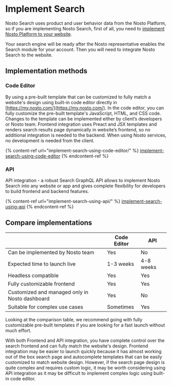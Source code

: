 # Implement Search

Nosto Search uses product and user behavior data from the Nosto Platform, so if you are implementing Nosto Search, first of all, you need to [implement Nosto Platform to your website](https://docs.nosto.com/techdocs/implementing-nosto/implement-on-your-website).

Your search engine will be ready after the Nosto representative enables the Search module for your account. Then you will need to integrate Nosto Search to the website.

## Implementation methods

### Code Editor

By using a pre-built template that can be customized to fully match a website's design using built-in code editor directly in [https://my.nosto.com/](https://my.nosto.com/). In the code editor, you can fully customize the pre-built template's JavaScript, HTML, and CSS code. Changes to the template can be implemented either by client’s developers or Nosto team. Frontend integration uses Preact and JSX templates and renders search results page dynamically in website’s frontend, so no additional integration is needed to the backend. When using Nosto services, no development is needed from the client.

{% content-ref url="implement-search-using-code-editor/" %}
[implement-search-using-code-editor](implement-search-using-code-editor/)
{% endcontent-ref %}

### API

API integration - a robust Search GraphQL API allows to implement Nosto Search into any website or app and gives complete flexibility for developers to build frontend and backend features.

{% content-ref url="implement-search-using-api/" %}
[implement-search-using-api](implement-search-using-api/)
{% endcontent-ref %}

## Compare implementations

|                                                | Code Editor | API       |
| ---------------------------------------------- | ----------- | --------- |
| Can be implemented by Nosto team               | Yes         | No        |
| Expected time to launch live                   | 1-3 weeks   | 4-8 weeks |
| Headless compatible                            | Yes         | Yes       |
| Fully customizable frontend                    | Yes         | Yes       |
| Customized and managed only in Nosto dashboard | Yes         | No        |
| Suitable for complex use cases                 | Sometimes   | Yes       |

Looking at the comparison table, we recommend going with fully customizable pre-built templates if you are looking for a fast launch without much effort.

With both Frontend and API integration, you have complete control over the search frontend and can fully match the website's design. Frontend integration may be easier to launch quickly because it has almost working out of the box search page and autocomplete templates that can be easily customized to match website design. However, if the search page design is quite complex and requires custom logic, it may be worth considering using API integration as it may be difficult to implement complex logic using built-in code editor.




